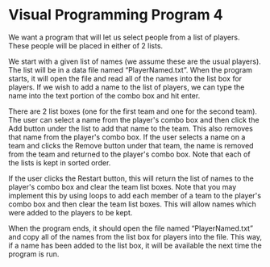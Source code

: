 <h1>Visual Programming Program 4</h1>
<p>We want a program that will let us select people from a list of players. These people will be placed in either of 2 lists.</p>
<p>We start with a given list of names (we assume these are the usual players). The list will be in a data file named “PlayerNamed.txt”. When the program starts, it will open the file and read all of the names into the list box for players. If we wish to add a name to the list of players, we can type the name into the text portion of the combo box and hit enter.</p>
<p>There are 2 list boxes (one for the first team and one for the second team). The user can select a name from the player's combo box and then click the Add button under the list to add that name to the team. This also removes that name from the player's combo box. If the user selects a name on a team and clicks the Remove button under that team, the name is removed from the team and returned to the player's combo box. Note that each of the lists is kept in sorted order.</p>
<p>If the user clicks the Restart button, this will return the list of names to the player's combo box and clear the team list boxes. Note that you may implement this by using loops to add each member of a team to the player's combo box and then clear the team list boxes. This will allow names which were added to the players to be kept.</p>
<p>When the program ends, it should open the file named “PlayerNamed.txt” and copy all of the names from the list box for players into the file. This way, if a name has been added to the list box, it will be available the next time the program is run.</p>
